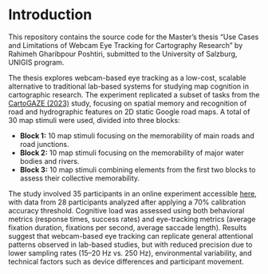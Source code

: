 # Introduction
This repository contains the source code for the Master’s thesis “Use Cases and Limitations of Webcam Eye Tracking for Cartography Research” by Rahimeh Gharibpour Poshtiri, submitted to the University of Salzburg, UNIGIS program.

The thesis explores webcam-based eye tracking as a low-cost, scalable alternative to traditional lab-based systems for studying map cognition in cartographic research. The experiment replicated a subset of tasks from the [CartoGAZE (2023)](https://dataverse.harvard.edu/dataset.xhtml?persistentId=doi:10.7910/DVN/ONIAZI) study, focusing on spatial memory and recognition of road and hydrographic features on 2D static Google road maps. A total of 30 map stimuli were used, divided into three blocks:

- **Block 1:** 10 map stimuli focusing on the memorability of main roads and road junctions.  
- **Block 2:** 10 map stimuli focusing on the memorability of major water bodies and rivers.  
- **Block 3:** 10 map stimuli combining elements from the first two blocks to assess their collective memorability. 

The study involved 35 participants in an online experiment  accessible [here](https://rahgh.github.io/WebcamET_CartoGAZE-data-set/), with data from 28 participants analyzed after applying a 70% calibration accuracy threshold. Cognitive load was assessed using both behavioral metrics (response times, success rates) and eye-tracking metrics (average fixation duration, fixations per second, average saccade length).
Results suggest that webcam-based eye tracking can replicate general attentional patterns observed in lab-based studies, but with reduced precision due to lower sampling rates (15–20 Hz vs. 250 Hz), environmental variability, and technical factors such as device differences and participant movement.
